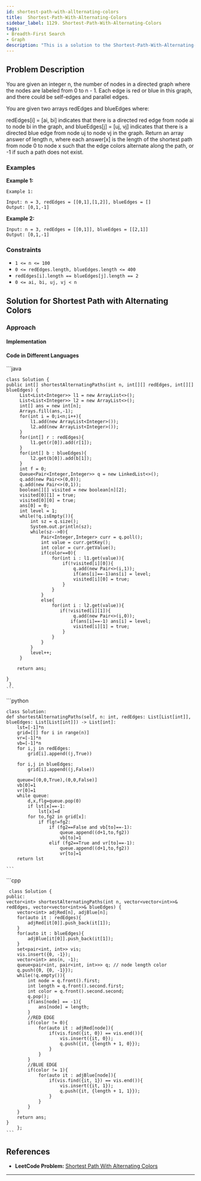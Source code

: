 ```yaml
---
id: shortest-path-with-allternating-colors
title:  Shortest-Path-With-Alternating-Colors
sidebar_label: 1129. Shortest-Path-With-Alternating-Colors
tags:
- Breadth-First Search
- Graph
description: "This is a solution to the Shortest-Path-With-Alternating-Colors problem on LeetCode."
---
```


## Problem Description
You are given an integer n, the number of nodes in a directed graph where the nodes are labeled from 0 to n - 1. Each edge is red or blue in this graph, and there could be self-edges and parallel edges.

You are given two arrays redEdges and blueEdges where:

redEdges[i] = [ai, bi] indicates that there is a directed red edge from node ai to node bi in the graph, and
blueEdges[j] = [uj, vj] indicates that there is a directed blue edge from node uj to node vj in the graph.
Return an array answer of length n, where each answer[x] is the length of the shortest path from node 0 to node x such that the edge colors alternate along the path, or -1 if such a path does not exist.
### Examples

**Example 1:**
```
Example 1:

Input: n = 3, redEdges = [[0,1],[1,2]], blueEdges = []
Output: [0,1,-1]
```

**Example 2:**
```
Input: n = 3, redEdges = [[0,1]], blueEdges = [[2,1]]
Output: [0,1,-1]
```

### Constraints
- `1 <= n <= 100`
- `0 <= redEdges.length, blueEdges.length <= 400`
- `redEdges[i].length == blueEdges[j].length == 2`
- `0 <= ai, bi, uj, vj < n`


## Solution for Shortest Path with Alternating Colors
  
### Approach


#### Implementation
#### Code in Different Languages

<Tabs>
  <TabItem value="Java" label="Java" default>
  <SolutionAuthor name="@mahek0620"/>
   ```java
    
    class Solution {
    public int[] shortestAlternatingPaths(int n, int[][] redEdges, int[][] blueEdges) {
         List<List<Integer>> l1 = new ArrayList<>();
         List<List<Integer>> l2 = new ArrayList<>();
         int[] ans = new int[n];
         Arrays.fill(ans,-1);
         for(int i = 0;i<n;i++){
             l1.add(new ArrayList<Integer>());
             l2.add(new ArrayList<Integer>());
         }
         for(int[] r : redEdges){
             l1.get(r[0]).add(r[1]);
         }
         for(int[] b : blueEdges){
             l2.get(b[0]).add(b[1]);
         }
         int f = 0;
         Queue<Pair<Integer,Integer>> q = new LinkedList<>();
         q.add(new Pair<>(0,0));
         q.add(new Pair<>(0,1));
         boolean[][] visited = new boolean[n][2];
         visited[0][1] = true;
         visited[0][0] = true;
         ans[0] = 0;
         int level = 1;
         while(!q.isEmpty()){
             int sz = q.size();
             System.out.println(sz);
             while(sz-->0){
                 Pair<Integer,Integer> curr = q.poll();
                 int value = curr.getKey();
                 int color = curr.getValue();
                 if(color==0){
                     for(int i : l1.get(value)){
                         if(!visited[i][0]){
                             q.add(new Pair<>(i,1));
                             if(ans[i]==-1)ans[i] = level;
                             visited[i][0] = true;
                         }
                     }
                 }
                 else{
                     for(int i : l2.get(value)){
                        if(!visited[i][1]){
                             q.add(new Pair<>(i,0));
                            if(ans[i]==-1) ans[i] = level;
                             visited[i][1] = true;
                         }
                     }
                 }
             }
             level++;
         }

        return ans;

    }
     }
    ```

  </TabItem>
  <TabItem value="Python" label="Python">
  <SolutionAuthor name="@mahek0620"/>
   ```python
    
    class Solution:
    def shortestAlternatingPaths(self, n: int, redEdges: List[List[int]], blueEdges: List[List[int]]) -> List[int]:
        lst=[-1]*n
        grid=[[] for i in range(n)]
        vr=[-1]*n
        vb=[-1]*n
        for i,j in redEdges:
            grid[i].append((j,True))
        
        for i,j in blueEdges:
            grid[i].append((j,False))

        queue=[(0,0,True),(0,0,False)]
        vb[0]=1
        vr[0]=1
        while queue:
            d,x,flg=queue.pop(0)
            if lst[x]==-1:
                lst[x]=d
            for to,fg2 in grid[x]:
                if flg!=fg2:
                    if (fg2==False and vb[to]==-1):
                        queue.append((d+1,to,fg2))
                        vb[to]=1
                    elif (fg2==True and vr[to]==-1):
                        queue.append((d+1,to,fg2))
                        vr[to]=1
        return lst
            
    ```

  </TabItem>
  <TabItem value="C++" label="C++">
  <SolutionAuthor name="@mahek0620"/>
   ```cpp
    
     class Solution {
    public:
    vector<int> shortestAlternatingPaths(int n, vector<vector<int>>& redEdges, vector<vector<int>>& blueEdges) {
        vector<int> adjRed[n], adjBlue[n];
        for(auto it : redEdges){
            adjRed[it[0]].push_back(it[1]);
        }
        for(auto it : blueEdges){
            adjBlue[it[0]].push_back(it[1]);
        }
        set<pair<int, int>> vis;
        vis.insert({0, -1});
        vector<int> ans(n, -1);
        queue<pair<int, pair<int, int>>> q; // node length color
        q.push({0, {0, -1}});
        while(!q.empty()){
            int node = q.front().first;
            int length = q.front().second.first;
            int color = q.front().second.second;
            q.pop();
            if(ans[node] == -1){
                ans[node] = length;
            }
            //RED EDGE
            if(color != 0){
                for(auto it : adjRed[node]){
                    if(vis.find({it, 0}) == vis.end()){
                        vis.insert({it, 0});
                        q.push({it, {length + 1, 0}});
                    }
                }
            }
            //BLUE EDGE
            if(color != 1){
                for(auto it : adjBlue[node]){
                    if(vis.find({it, 1}) == vis.end()){
                        vis.insert({it, 1});
                        q.push({it, {length + 1, 1}});
                    }
                }
            }
        }
        return ans;
    }
        };
    ```

  </TabItem>
</Tabs>


## References

- **LeetCode Problem:** [Shortest Path With Alternating Colors](https://leetcode.com/problems/shortest-path-with-alternating-colors/solutions/5371884/c-easy-solution/)
---

